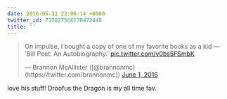 ```yaml
---
date: 2016-05-31 22:06:14 +0000
twitter_id: 737827566170472448
title: ''
---
```


<blockquote class="twitter-tweet"><p lang="en" dir="ltr">On impulse, I bought a copy of one of my favorite books as a kid — &#39;Bill Peet: An Autobiography.&#39; <a href="https://t.co/v0bs5FSmbK">pic.twitter.com/v0bs5FSmbK</a></p>&mdash; Brannon McAllister ([@brannonmc](https://twitter.com/brannonmc)) <a href="https://twitter.com/brannonmc/status/737813253036900352?ref_src=twsrc%5Etfw">June 1, 2016</a></blockquote>
<script async src="https://platform.twitter.com/widgets.js" charset="utf-8"></script>

love his stuff! Droofus the Dragon is my all time fav.

